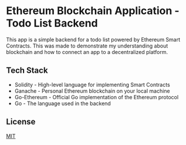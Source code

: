#  Ethereum Blockchain Application - Todo List Backend

This app is a simple backend for a todo list powered by Ethereum Smart Contracts. This was made to demonstrate my understanding about blockchain and how to connect an app to a decentralized platform. 

## Tech Stack

* Solidity - High-level language for implementing Smart Contracts
* Ganache - Personal Ethereum blockchain on your local machine
* Go-Ethereum - Official Go implementation of the Ethereum protocol
* Go - The language used in the backend

## License

[MIT](https://choosealicense.com/licenses/mit/)